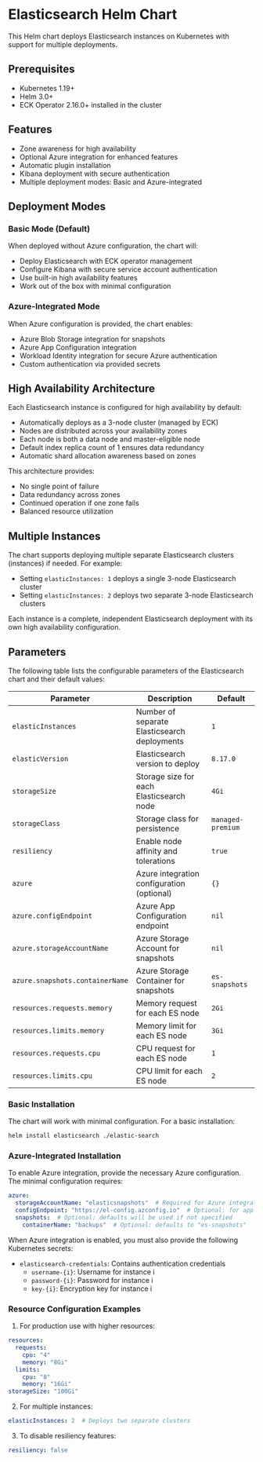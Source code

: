 # Elasticsearch Helm Chart

This Helm chart deploys Elasticsearch instances on Kubernetes with support for multiple deployments.

## Prerequisites

- Kubernetes 1.19+
- Helm 3.0+
- ECK Operator 2.16.0+ installed in the cluster

## Features

- Zone awareness for high availability
- Optional Azure integration for enhanced features
- Automatic plugin installation
- Kibana deployment with secure authentication
- Multiple deployment modes: Basic and Azure-integrated

## Deployment Modes

### Basic Mode (Default)
When deployed without Azure configuration, the chart will:
- Deploy Elasticsearch with ECK operator management
- Configure Kibana with secure service account authentication
- Use built-in high availability features
- Work out of the box with minimal configuration

### Azure-Integrated Mode
When Azure configuration is provided, the chart enables:
- Azure Blob Storage integration for snapshots
- Azure App Configuration integration
- Workload Identity integration for secure Azure authentication
- Custom authentication via provided secrets

## High Availability Architecture

Each Elasticsearch instance is configured for high availability by default:

- Automatically deploys as a 3-node cluster (managed by ECK)
- Nodes are distributed across your availability zones
- Each node is both a data node and master-eligible node
- Default index replica count of 1 ensures data redundancy
- Automatic shard allocation awareness based on zones

This architecture provides:
- No single point of failure
- Data redundancy across zones
- Continued operation if one zone fails
- Balanced resource utilization

## Multiple Instances

The chart supports deploying multiple separate Elasticsearch clusters (instances) if needed. For example:
- Setting `elasticInstances: 1` deploys a single 3-node Elasticsearch cluster
- Setting `elasticInstances: 2` deploys two separate 3-node Elasticsearch clusters

Each instance is a complete, independent Elasticsearch deployment with its own high availability configuration.

## Parameters

The following table lists the configurable parameters of the Elasticsearch chart and their default values:

| Parameter                           | Description                                      | Default                           |
|------------------------------------|--------------------------------------------------|-----------------------------------|
| `elasticInstances`                 | Number of separate Elasticsearch deployments     | `1`                               |
| `elasticVersion`                   | Elasticsearch version to deploy                  | `8.17.0`                          |
| `storageSize`                      | Storage size for each Elasticsearch node         | `4Gi`                             |
| `storageClass`                     | Storage class for persistence                    | `managed-premium`                 |
| `resiliency`                       | Enable node affinity and tolerations             | `true`                            |
| `azure`                            | Azure integration configuration (optional)        | `{}`                              |
| `azure.configEndpoint`             | Azure App Configuration endpoint                 | `nil`                             |
| `azure.storageAccountName`         | Azure Storage Account for snapshots             | `nil`                             |
| `azure.snapshots.containerName`    | Azure Storage Container for snapshots           | `es-snapshots`                    |
| `resources.requests.memory`        | Memory request for each ES node                 | `2Gi`                             |
| `resources.limits.memory`          | Memory limit for each ES node                   | `3Gi`                             |
| `resources.requests.cpu`           | CPU request for each ES node                    | `1`                               |
| `resources.limits.cpu`             | CPU limit for each ES node                      | `2`                               |

### Basic Installation

The chart will work with minimal configuration. For a basic installation:

```bash
helm install elasticsearch ./elastic-search
```

### Azure-Integrated Installation

To enable Azure integration, provide the necessary Azure configuration. The minimal configuration requires:

```yaml
azure:
  storageAccountName: "elasticsnapshots"  # Required for Azure integration
  configEndpoint: "https://el-config.azconfig.io"  # Optional: for app configuration
  snapshots:  # Optional: defaults will be used if not specified
    containerName: "backups"  # Optional: defaults to "es-snapshots"
```

When Azure integration is enabled, you must also provide the following Kubernetes secrets:
- `elasticsearch-credentials`: Contains authentication credentials
  - `username-{i}`: Username for instance i
  - `password-{i}`: Password for instance i
  - `key-{i}`: Encryption key for instance i

### Resource Configuration Examples

1. For production use with higher resources:
```yaml
resources:
  requests:
    cpu: "4"
    memory: "8Gi"
  limits:
    cpu: "8"
    memory: "16Gi"
storageSize: "100Gi"
```

2. For multiple instances:
```yaml
elasticInstances: 2  # Deploys two separate clusters
```

3. To disable resiliency features:
```yaml
resiliency: false
```